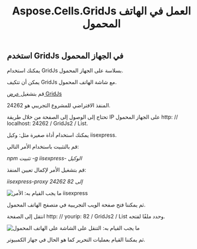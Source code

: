 ﻿---
title: Aspose.Cells.GridJs العمل في الهاتف المحمول
type: docs
weight: 250
url: /ar/net/aspose-cells-gridjs/mobile/
description: توضح هذه المقالة كيفية استخدام GridJs في الجهاز المحمول.
keywords: mobile spreadsheet editor, mobile spreadsheet viewer
---
## استخدم GridJs في الجهاز المحمول

 يمكنك استخدام GridJs بسلاسة على الجهاز المحمول.

يمكن أن تتكيف GridJs مع شاشة الهاتف المحمول.

 قم بتشغيل[ عرض GridJs](https://github.com/aspose-cells/Aspose.Cells-for-.NET/tree/master/Examples_GridJs "demo of GridJs ")

المنفذ الافتراضي للمشروع التجريبي هو 24262.

 تحتاج إلى الوصول إلى الصفحة من خلال طريقة IP على الجهاز المحمول http: // localhost: 24262 / GridJs2 / List.

يمكنك استخدام أداة صغيرة مثل: وكيل iisexpress.

قم بالتثبيت باستخدام الأمر التالي:

*npm تثبيت -g iisexpress- الوكيل*

قم بتشغيل الأمر لإكمال تعيين المنفذ:

*iisexpress-proxy 24262 إلى 82*

![ما يجب القيام به: الأمر iisexpress](iisproxy_port_map.png)

ثم يمكننا فتح صفحة الويب التجريبية في متصفح الهاتف المحمول.

انتقل إلى الصفحة http: // yourip: 82 / GridJs2 / List وحدد ملفًا لفتحه.

![ما يجب القيام به: التنقل على الشاشة على الهاتف المحمول](gridjs_edit_on_mobile.png)

ثم يمكننا القيام بعمليات التحرير كما هو الحال في جهاز الكمبيوتر.